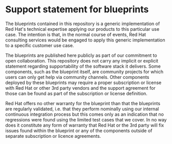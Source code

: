 # Support statement for blueprints

The blueprints contained in this repository is a generic implementation of Red Hat's technical expertise applying our products to this particular use case. The intention is that, in the normal course of events, Red Hat consulting services would be engaged to apply this generic implementation to a specific customer use case.

The blueprints are published here publicly as part of our commitment to open collaboration. This repository does not carry any implicit or explicit statement regarding supportability of the software stack it delivers.  Some components, such as the blueprint itself, are community projects for which users can only get help via community channels.  Other components deployed by these blueprints may require a proper subscription or license with Red Hat or other 3rd party vendors and the support agreement for those can be found as part of the subscription or license definition.  

Red Hat offers no other warranty for the blueprint than that the blueprints are regularly validated, i.e. that they perform nominally using our internal continuous integration process but this comes only as an indication that no regressions were found using the limited test cases that we cover.  In no way does it constitute any form of warranty that Red Hat or the 3rd party will fix issues found within the blueprint or any of the components outside of separate subscription or licence agreements.
